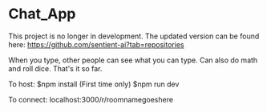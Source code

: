 # Chat_App

This project is no longer in development.
The updated version can be found here: https://github.com/sentient-ai?tab=repositories

When you type, other people can see what you can type.
Can also do math and roll dice. That's it so far.

To host:
$npm install (First time only)
$npm run dev

To connect:
localhost:3000/r/roomnamegoeshere
